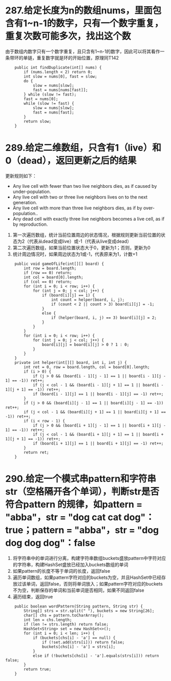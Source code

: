 # 287.给定长度为n的数组nums，里面包含有1~n-1的数字，只有一个数字重复，重复次数可能多次，找出这个数

由于数组内数字只有一个数字重复，且只含有1~n-1的数字，因此可以将其看作一条带环的单链，重复数字就是环的开始位置，原理同T142

```
    public int findDuplicate(int[] nums) {
        if (nums.length < 2) return 0;
        int slow = nums[0], fast = slow;
        do {
            slow = nums[slow];
            fast = nums[nums[fast]];
        } while (slow != fast);
        fast = nums[0];
        while (slow != fast) {
            slow = nums[slow];
            fast = nums[fast];
        }
        return slow;
    }
```

# 289.给定二维数组，只含有1（live）和0（dead），返回更新之后的结果

更新规则如下：
+ Any live cell with fewer than two live neighbors dies, as if caused by under-population.
+ Any live cell with two or three live neighbors lives on to the next generation.
+ Any live cell with more than three live neighbors dies, as if by over-population..
+ Any dead cell with exactly three live neighbors becomes a live cell, as if by reproduction.
1. 第一次遍历数组，统计当前位置周边的状态情况，根据规则更新当前位置的状态为2（代表从dead变成live）或-1（代表从live变成dead）
2. 第二次遍历数组，如果当前位置状态大于0，更新为1；否则，更新为0
3. 统计周边情况时，如果周边状态为1或-1，代表原来为1，计数+1
```
    public void gameOfLife(int[][] board) {
        int row = board.length;
        if (row == 0) return;
        int col = board[0].length;
        if (col == 0) return;
        for (int i = 0; i < row; i++) {
            for (int j = 0; j < col; j++) {
                if (board[i][j] == 1) {
                    int count = helper(board, i, j);
                    if (count < 2 || count > 3) board[i][j] = -1;
                }
                else {
                    if (helper(board, i, j) == 3) board[i][j] = 2;
                }
            }
        }
        for (int i = 0; i < row; i++) {
            for (int j = 0; j < col; j++) {
                board[i][j] = board[i][j] > 0 ? 1 : 0;
            }
        }
    }
    private int helper(int[][] board, int i, int j) {
        int ret = 0, row = board.length, col = board[0].length;
        if (i > 0) {
            if (j > 0 && (board[i - 1][j - 1] == 1 || board[i - 1][j - 1] == -1)) ret++;
            if (j < col - 1 && (board[i - 1][j + 1] == 1 || board[i - 1][j + 1] == -1)) ret++;
            if (board[i - 1][j] == 1 || board[i - 1][j] == -1) ret++;
        }
        if (j > 0 && (board[i][j - 1] == 1 || board[i][j - 1] == -1)) ret++;
        if (j < col - 1 && (board[i][j + 1] == 1 || board[i][j + 1] == -1)) ret++;
        if (i < row - 1) {
            if (j > 0 && (board[i + 1][j - 1] == 1 || board[i + 1][j - 1] == -1)) ret++;
            if (j < col - 1 && (board[i + 1][j + 1] == 1 || board[i + 1][j + 1] == -1)) ret++;
            if (board[i + 1][j] == 1 || board[i + 1][j] == -1) ret++;
        }
        return ret;
    }
```

# 290.给定一个模式串pattern和字符串str（空格隔开各个单词），判断str是否符合pattern 的规律，如pattern = "abba"，str = "dog cat cat dog"：true；pattern = "abba"，str = "dog dog dog dog"：false
1. 将字符串中的单词进行分离，构建字符串数组buckets盛放pattern中字符对应的字符串，构建HashSet盛放已经加入buckets数组的单词
2. 如果pattern的长度不等于单词的长度，返回false
3. 遍历单词数组，如果pattern字符对应的buckets为空，并且HashSet中已经存放过该单词，返回false，否则将单词放入；如果pattern字符对应的buckets不为空，判断保存的单词和当前单词是否相同，如果不同返回false
4. 遍历结束，返回true
```
    public boolean wordPattern(String pattern, String str) {
        String[] strs = str.split(" "), buckets = new String[26];
        char[] chs = pattern.toCharArray();
        int len = chs.length;
        if (len != strs.length) return false;
        HashSet<String> set = new HashSet<>();
        for (int i = 0; i < len; i++) {
            if (buckets[chs[i] - 'a'] == null) {
                if (!set.add(strs[i])) return false;
                buckets[chs[i] - 'a'] = strs[i];
            }
            else if (!buckets[chs[i] - 'a'].equals(strs[i])) return false;
        }
        return true;
    }
```
